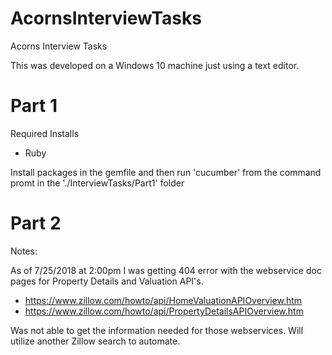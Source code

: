 # AcornsInterviewTasks
Acorns Interview Tasks


This was developed on a Windows 10 machine just using a text editor.

# Part 1
Required Installs
- Ruby
    
Install packages in the gemfile and then run 'cucumber' from the command promt in the './InterviewTasks/Part1' folder



# Part 2



Notes:

As of 7/25/2018 at 2:00pm I was getting 404 error with the webservice doc pages for Property Details and Valuation API's.
- https://www.zillow.com/howto/api/HomeValuationAPIOverview.htm
- https://www.zillow.com/howto/api/PropertyDetailsAPIOverview.htm

Was not able to get the information needed for those webservices.  Will utilize another Zillow search
to automate.
